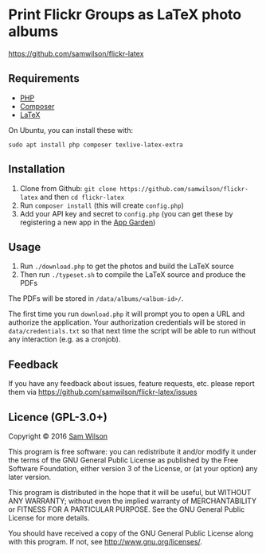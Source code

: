 Print Flickr Groups as LaTeX photo albums
=========================================

https://github.com/samwilson/flickr-latex

## Requirements

* [PHP](https://php.net/)
* [Composer](https://getcomposer.org/)
* [LaTeX](https://en.wikibooks.org/wiki/LaTeX)

On Ubuntu, you can install these with:

    sudo apt install php composer texlive-latex-extra

## Installation

1. Clone from Github: `git clone https://github.com/samwilson/flickr-latex`
   and then `cd flickr-latex`
2. Run `composer install` (this will create `config.php`)
3. Add your API key and secret to `config.php` (you can get these by registering
   a new app in the [App Garden](https://www.flickr.com/services/))

## Usage

1. Run `./download.php` to get the photos and build the LaTeX source
2. Then run `./typeset.sh` to compile the LaTeX source and produce the PDFs

The PDFs will be stored in `/data/albums/<album-id>/`.

The first time you run `download.php` it will prompt you to open a URL
and authorize the application. Your authorization credentials will be
stored in `data/credentials.txt` so that next time the script will be
able to run without any interaction (e.g. as a cronjob).

## Feedback

If you have any feedback about issues, feature requests, etc. please report them
via https://github.com/samwilson/flickr-latex/issues

## Licence (GPL-3.0+)

Copyright © 2016 [Sam Wilson](https://samwilson.id.au/)

This program is free software: you can redistribute it and/or modify
it under the terms of the GNU General Public License as published by
the Free Software Foundation, either version 3 of the License, or
(at your option) any later version.

This program is distributed in the hope that it will be useful,
but WITHOUT ANY WARRANTY; without even the implied warranty of
MERCHANTABILITY or FITNESS FOR A PARTICULAR PURPOSE.  See the
GNU General Public License for more details.

You should have received a copy of the GNU General Public License
along with this program.  If not, see <http://www.gnu.org/licenses/>.